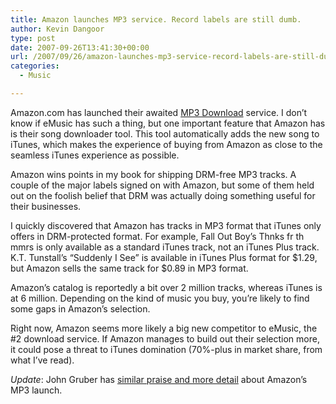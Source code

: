 ```yaml
---
title: Amazon launches MP3 service. Record labels are still dumb.
author: Kevin Dangoor
type: post
date: 2007-09-26T13:41:30+00:00
url: /2007/09/26/amazon-launches-mp3-service-record-labels-are-still-dumb/
categories:
  - Music

---
```

Amazon.com has launched their awaited [MP3 Download][1] service. I don&#8217;t know if eMusic has such a thing, but one important feature that Amazon has is their song downloader tool. This tool automatically adds the new song to iTunes, which makes the experience of buying from Amazon as close to the seamless iTunes experience as possible.

Amazon wins points in my book for shipping DRM-free MP3 tracks. A couple of the major labels signed on with Amazon, but some of them held out on the foolish belief that DRM was actually doing something useful for their businesses.

I quickly discovered that Amazon has tracks in MP3 format that iTunes only offers in DRM-protected format. For example, Fall Out Boy&#8217;s Thnks fr th mmrs is only available as a standard iTunes track, not an iTunes Plus track. K.T. Tunstall&#8217;s &#8220;Suddenly I See&#8221; is available in iTunes Plus format for $1.29, but Amazon sells the same track for $0.89 in MP3 format.

Amazon&#8217;s catalog is reportedly a bit over 2 million tracks, whereas iTunes is at 6 million. Depending on the kind of music you buy, you&#8217;re likely to find some gaps in Amazon&#8217;s selection.

Right now, Amazon seems more likely a big new competitor to eMusic, the #2 download service. If Amazon manages to build out their selection more, it could pose a threat to iTunes domination (70%-plus in market share, from what I&#8217;ve read).

_Update_: John Gruber has [similar praise and more detail][2] about Amazon&#8217;s MP3 launch.

 [1]: http://www.amazon.com/b?ie=UTF8&node=163856011
 [2]: http://daringfireball.net/2007/09/amazon_mp3_downloader